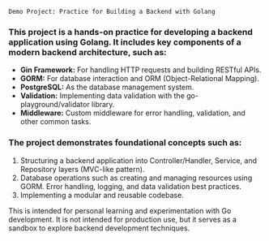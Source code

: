 `Demo Project: Practice for Building a Backend with Golang`

### This project is a hands-on practice for developing a backend application using Golang. It includes key components of a modern backend architecture, such as:

- **Gin Framework:** For handling HTTP requests and building RESTful APIs.
- **GORM:** For database interaction and ORM (Object-Relational Mapping).
- **PostgreSQL:** As the database management system.
- **Validation:** Implementing data validation with the go-playground/validator library.
- **Middleware:** Custom middleware for error handling, validation, and other common tasks.


### The project demonstrates foundational concepts such as:

1. Structuring a backend application into Controller/Handler, Service, and Repository layers (MVC-like pattern).
2. Database operations such as creating and managing resources using GORM.
Error handling, logging, and data validation best practices.
3. Implementing a modular and reusable codebase.


This is intended for personal learning and experimentation with Go development. It is not intended for production use, but it serves as a sandbox to explore backend development techniques.